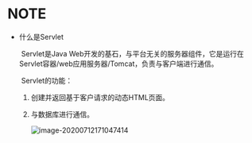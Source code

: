 # NOTE

- 什么是Servlet

  ​	Servlet是Java Web开发的基石，与平台无关的服务器组件，它是运行在Servlet容器/web应用服务器/Tomcat，负责与客户端进行通信。

  ​	Servlet的功能：

  1. 创建并返回基于客户请求的动态HTML页面。

  2. 与数据库进行通信。

     ![image-20200712171047414](C:\Users\feito\AppData\Roaming\Typora\typora-user-images\image-20200712171047414.png)